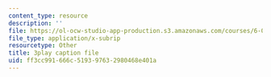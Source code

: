 ```yaml
---
content_type: resource
description: ''
file: https://ol-ocw-studio-app-production.s3.amazonaws.com/courses/6-042j-mathematics-for-computer-science-spring-2015/ff3cc991666c519397632980468e401a_yTrtVwKZkwU.vtt
file_type: application/x-subrip
resourcetype: Other
title: 3play caption file
uid: ff3cc991-666c-5193-9763-2980468e401a
---
```

